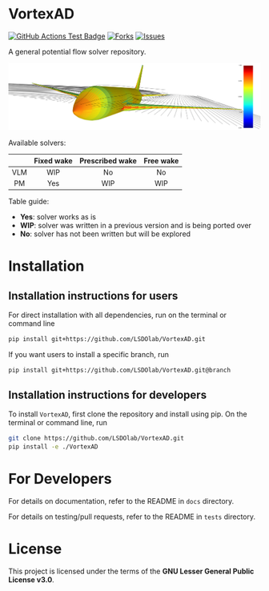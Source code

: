 # VortexAD

<!---
[![Python](https://img.shields.io/pypi/pyversions/VortexAD)](https://img.shields.io/pypi/pyversions/VortexAD)
[![Pypi](https://img.shields.io/pypi/v/VortexAD)](https://pypi.org/project/VortexAD/)
[![Coveralls Badge][13]][14]
[![PyPI version][10]][11]
[![PyPI Monthly Downloads][12]][11]
-->

[![GitHub Actions Test Badge](https://github.com/LSDOlab/VortexAD/actions/workflows/actions.yml/badge.svg)](https://github.com/VortexAD/VortexAD/actions)
[![Forks](https://img.shields.io/github/forks/LSDOlab/VortexAD.svg)](https://github.com/LSDOlab/VortexAD/network)
[![Issues](https://img.shields.io/github/issues/LSDOlab/VortexAD.svg)](https://github.com/LSDOlab/VortexAD/issues)

A general potential flow solver repository.

![777_Cp_streamlines](/docs/src/images/777_Cp_streamlines.png "Title displayed")

Available solvers:

|     | Fixed wake | Prescribed wake | Free wake |
|:---:|:----------:|:---------------:|:---------:|
| VLM |      WIP   |         No      |      No   |
|  PM |      Yes   |        WIP      |     WIP   |

Table guide:
- **Yes**: solver works as is
- **WIP**: solver was written in a previous version and is being ported over
- **No**: solver has not been written but will be explored

<!-- A template repository for LSDOlab projects

This repository serves as a template for all LSDOlab projects with regard to documentation, testing and hosting of open-source code.
Note that template users need to edit the README badge definitions for their respective packages.

*README.md file contains high-level information about your package: it's purpose, high-level instructions for installation and usage.* -->

# Installation

## Installation instructions for users
For direct installation with all dependencies, run on the terminal or command line
```sh
pip install git+https://github.com/LSDOlab/VortexAD.git
```
If you want users to install a specific branch, run
```sh
pip install git+https://github.com/LSDOlab/VortexAD.git@branch
```

<!-- **Enabled by**: `packages=find_packages()` in the `setup.py` file. -->

## Installation instructions for developers
To install `VortexAD`, first clone the repository and install using pip.
On the terminal or command line, run
```sh
git clone https://github.com/LSDOlab/VortexAD.git
pip install -e ./VortexAD
```

# For Developers
For details on documentation, refer to the README in `docs` directory.

For details on testing/pull requests, refer to the README in `tests` directory.

# License
This project is licensed under the terms of the **GNU Lesser General Public License v3.0**.
